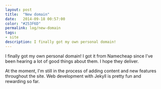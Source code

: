 ```yaml
---
layout: post
title:  "New domain"
date:   2014-09-18 00:57:00
color: "#253F6D"
permalink: log/new-domain
tags:
- site
description: I finally got my own personal domain!
---
```


I finally got my own personal domain! I got it from Namecheap since I've been hearing a lot of good things about them. I hope
they deliver.

At the moment, I'm still in the process of adding content and new features throughout the site. Web development with Jekyll is
pretty fun and rewarding so far.